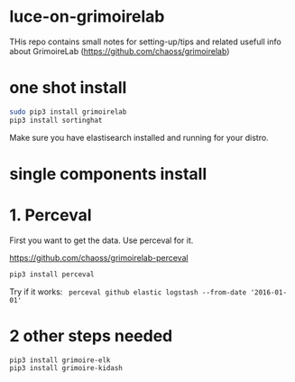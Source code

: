 # luce-on-grimoirelab

THis repo contains small notes for setting-up/tips and related usefull info about GrimoireLab (https://github.com/chaoss/grimoirelab)

# one shot install 

```bash
sudo pip3 install grimoirelab
pip3 install sortinghat
```

Make sure you have elastisearch installed and running for your distro.



# single components install


# 1. Perceval

First you want to get the data. Use perceval for it.

https://github.com/chaoss/grimoirelab-perceval


```bash
pip3 install perceval
```

Try if it works:
``` perceval github elastic logstash --from-date '2016-01-01'```

# 2  other steps needed

```
pip3 install grimoire-elk
pip3 install grimoire-kidash
```
